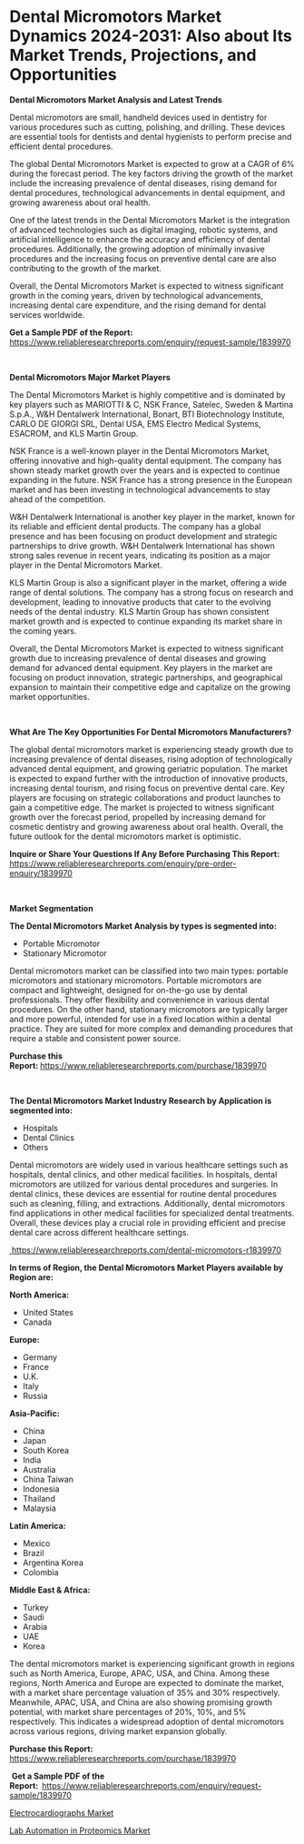 <p><h1>Dental Micromotors Market Dynamics 2024-2031: Also about Its Market Trends, Projections, and Opportunities</h1></p><p><strong>Dental Micromotors Market Analysis and Latest Trends</strong></p>
<p><p>Dental micromotors are small, handheld devices used in dentistry for various procedures such as cutting, polishing, and drilling. These devices are essential tools for dentists and dental hygienists to perform precise and efficient dental procedures.</p><p>The global Dental Micromotors Market is expected to grow at a CAGR of 6% during the forecast period. The key factors driving the growth of the market include the increasing prevalence of dental diseases, rising demand for dental procedures, technological advancements in dental equipment, and growing awareness about oral health.</p><p>One of the latest trends in the Dental Micromotors Market is the integration of advanced technologies such as digital imaging, robotic systems, and artificial intelligence to enhance the accuracy and efficiency of dental procedures. Additionally, the growing adoption of minimally invasive procedures and the increasing focus on preventive dental care are also contributing to the growth of the market.</p><p>Overall, the Dental Micromotors Market is expected to witness significant growth in the coming years, driven by technological advancements, increasing dental care expenditure, and the rising demand for dental services worldwide.</p></p>
<p><strong>Get a Sample PDF of the Report:&nbsp;</strong> <a href="https://www.reliableresearchreports.com/enquiry/request-sample/1839970">https://www.reliableresearchreports.com/enquiry/request-sample/1839970</a></p>
<p>&nbsp;</p>
<p><strong>Dental Micromotors Major Market Players</strong></p>
<p><p>The Dental Micromotors Market is highly competitive and is dominated by key players such as MARIOTTI & C, NSK France, Satelec, Sweden & Martina S.p.A., W&H Dentalwerk International, Bonart, BTI Biotechnology Institute, CARLO DE GIORGI SRL, Dental USA, EMS Electro Medical Systems, ESACROM, and KLS Martin Group. </p><p>NSK France is a well-known player in the Dental Micromotors Market, offering innovative and high-quality dental equipment. The company has shown steady market growth over the years and is expected to continue expanding in the future. NSK France has a strong presence in the European market and has been investing in technological advancements to stay ahead of the competition. </p><p>W&H Dentalwerk International is another key player in the market, known for its reliable and efficient dental products. The company has a global presence and has been focusing on product development and strategic partnerships to drive growth. W&H Dentalwerk International has shown strong sales revenue in recent years, indicating its position as a major player in the Dental Micromotors Market.</p><p>KLS Martin Group is also a significant player in the market, offering a wide range of dental solutions. The company has a strong focus on research and development, leading to innovative products that cater to the evolving needs of the dental industry. KLS Martin Group has shown consistent market growth and is expected to continue expanding its market share in the coming years.</p><p>Overall, the Dental Micromotors Market is expected to witness significant growth due to increasing prevalence of dental diseases and growing demand for advanced dental equipment. Key players in the market are focusing on product innovation, strategic partnerships, and geographical expansion to maintain their competitive edge and capitalize on the growing market opportunities.</p></p>
<p>&nbsp;</p>
<p><strong>What Are The Key Opportunities For Dental Micromotors Manufacturers?</strong></p>
<p><p>The global dental micromotors market is experiencing steady growth due to increasing prevalence of dental diseases, rising adoption of technologically advanced dental equipment, and growing geriatric population. The market is expected to expand further with the introduction of innovative products, increasing dental tourism, and rising focus on preventive dental care. Key players are focusing on strategic collaborations and product launches to gain a competitive edge. The market is projected to witness significant growth over the forecast period, propelled by increasing demand for cosmetic dentistry and growing awareness about oral health. Overall, the future outlook for the dental micromotors market is optimistic.</p></p>
<p><strong>Inquire or Share Your Questions If Any Before Purchasing This Report:</strong> <a href="https://www.reliableresearchreports.com/enquiry/pre-order-enquiry/1839970">https://www.reliableresearchreports.com/enquiry/pre-order-enquiry/1839970</a></p>
<p>&nbsp;</p>
<p><strong>Market Segmentation</strong></p>
<p><strong>The Dental Micromotors Market Analysis by types is segmented into:</strong></p>
<p><ul><li>Portable Micromotor</li><li>Stationary Micromotor</li></ul></p>
<p><p>Dental micromotors market can be classified into two main types: portable micromotors and stationary micromotors. Portable micromotors are compact and lightweight, designed for on-the-go use by dental professionals. They offer flexibility and convenience in various dental procedures. On the other hand, stationary micromotors are typically larger and more powerful, intended for use in a fixed location within a dental practice. They are suited for more complex and demanding procedures that require a stable and consistent power source.</p></p>
<p><strong>Purchase this Report:&nbsp;</strong><a href="https://www.reliableresearchreports.com/purchase/1839970">https://www.reliableresearchreports.com/purchase/1839970</a></p>
<p>&nbsp;</p>
<p><strong>The Dental Micromotors Market Industry Research by Application is segmented into:</strong></p>
<p><ul><li>Hospitals</li><li>Dental Clinics</li><li>Others</li></ul></p>
<p><p>Dental micromotors are widely used in various healthcare settings such as hospitals, dental clinics, and other medical facilities. In hospitals, dental micromotors are utilized for various dental procedures and surgeries. In dental clinics, these devices are essential for routine dental procedures such as cleaning, filling, and extractions. Additionally, dental micromotors find applications in other medical facilities for specialized dental treatments. Overall, these devices play a crucial role in providing efficient and precise dental care across different healthcare settings.</p></p>
<p><a href="https://www.reliableresearchreports.com/dental-micromotors-r1839970">&nbsp;https://www.reliableresearchreports.com/dental-micromotors-r1839970</a></p>
<p><strong>In terms of Region, the Dental Micromotors Market Players available by Region are:</strong></p>
<p>
    <p> <strong> North America: </strong>
        <ul>
            <li>United States</li>
            <li>Canada</li>
        </ul>
        </p> 
    <p> <strong> Europe: </strong>
        <ul>
            <li>Germany</li>
            <li>France</li>
            <li>U.K.</li>
            <li>Italy</li>
            <li>Russia</li>
        </ul>
        </p> 
    <p> <strong> Asia-Pacific: </strong>
        <ul>
            <li>China</li>
            <li>Japan</li>
            <li>South Korea</li>
            <li>India</li>
            <li>Australia</li>
            <li>China Taiwan</li>
            <li>Indonesia</li>
            <li>Thailand</li>
            <li>Malaysia</li>
        </ul>
        </p> 
    <p> <strong> Latin America: </strong>
        <ul>
            <li>Mexico</li>
            <li>Brazil</li>
            <li>Argentina Korea</li>
            <li>Colombia</li>
        </ul>
        </p> 
    <p> <strong> Middle East & Africa: </strong>
        <ul>
            <li>Turkey</li>
            <li>Saudi</li>
            <li>Arabia</li>
            <li>UAE</li>
            <li>Korea</li>
        </ul>
    </p>
    </p>
<p><p>The dental micromotors market is experiencing significant growth in regions such as North America, Europe, APAC, USA, and China. Among these regions, North America and Europe are expected to dominate the market, with a market share percentage valuation of 35% and 30% respectively. Meanwhile, APAC, USA, and China are also showing promising growth potential, with market share percentages of 20%, 10%, and 5% respectively. This indicates a widespread adoption of dental micromotors across various regions, driving market expansion globally.</p></p>
<p><strong>Purchase this Report: </strong><a href="https://www.reliableresearchreports.com/purchase/1839970">https://www.reliableresearchreports.com/purchase/1839970</a></p>
<p>&nbsp;<strong>Get a Sample PDF of the Report:&nbsp;&nbsp;</strong><a href="https://www.reliableresearchreports.com/enquiry/request-sample/1839970">https://www.reliableresearchreports.com/enquiry/request-sample/1839970</a></p>
<p><strong></strong></p>
<p><p><a href="https://github.com/LibbySpencer2018/Market-Research-Report-List-1/blob/main/electrocardiographs-market.md">Electrocardiographs Market</a></p><p><a href="https://view.publitas.com/reportprime-1/lab-automation-in-proteomics-market-the-key-to-successful-business-strategy-forecast-till-2031/">Lab Automation in Proteomics Market</a></p></p>
